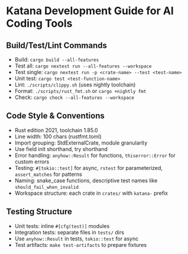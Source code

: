# Katana Development Guide for AI Coding Tools

## Build/Test/Lint Commands
- Build: `cargo build --all-features`
- Test all: `cargo nextest run --all-features --workspace`
- Test single: `cargo nextest run -p <crate-name> --test <test-name>`
- Unit test: `cargo test <test-function-name>`
- Lint: `./scripts/clippy.sh` (uses nightly toolchain)
- Format: `./scripts/rust_fmt.sh` or `cargo +nightly fmt`
- Check: `cargo check --all-features --workspace`

## Code Style & Conventions
- Rust edition 2021, toolchain 1.85.0
- Line width: 100 chars (rustfmt.toml)
- Import grouping: StdExternalCrate, module granularity
- Use field init shorthand, try shorthand
- Error handling: `anyhow::Result` for functions, `thiserror::Error` for custom errors
- Testing: `#[tokio::test]` for async, `rstest` for parameterized, `assert_matches` for patterns
- Naming: snake_case functions, descriptive test names like `should_fail_when_invalid`
- Workspace structure: each crate in `crates/` with `katana-` prefix

## Testing Structure
- Unit tests: inline `#[cfg(test)]` modules
- Integration tests: separate files in `tests/` dirs
- Use `anyhow::Result` in tests, `tokio::test` for async
- Test artifacts: `make test-artifacts` to prepare fixtures
